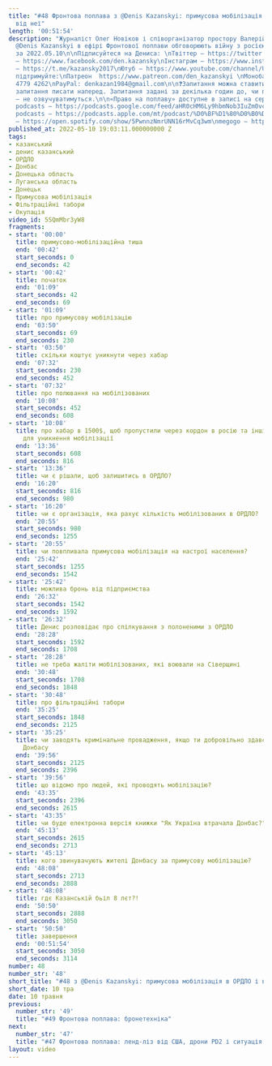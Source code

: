 ```yaml
---
title: "#48 Фронтова поплава з @Denis Kazanskyi: примусова мобілізація в ОРДЛО і відкуп
  від неї"
length: '00:51:54'
description: "Журналіст Олег Новіков і співорганізатор простору Валерій Агєєв з журналістом
  @Denis Kazanskyi в ефірі Фронтової поплави обговорюють війну з росією. \n\nВипуск
  за 2022.05.10\n\nПідписуйтеся на Дениса: \nТвіттер – https://twitter.com/den_kazansky/\nФейсбук
  – https://www.facebook.com/den.kazansky\nІнстаграм – https://www.instagram.com/den_kazansky/\nТелеграм
  – https://t.me/kazansky2017\nЮтуб – https://www.youtube.com/channel/UCnbuCp4py12SNWCc5TI1RHA\n\nТа
  підтримуйте:\nПатреон  https://www.patreon.com/den_kazanskyi \nМонобанк 4441 1144
  4779 4262\nPayPal: denkazan1984@gmail.com\n\n❓Запитання можна ставити сюди: \nhttps://bit.ly/AskPoplava\nПрохання
  запитання писати наперед. Запитання задані за декілька годин до, чи під час стріму
  – не озвучуватимуться.\n\n«Право на поплаву» доступне в записі на сервісах: \ngoogle
  podcasts – https://podcasts.google.com/feed/aHR0cHM6Ly9hbmNob3IuZm0vcy84ODhiMzE0Yy9wb2RjYXN0L3Jzcw\napple
  podcasts – https://podcasts.apple.com/mt/podcast/%D0%BF%D1%80%D0%B0%D0%B2%D0%BE-%D0%BD%D0%B0-%D0%BF%D0%BE%D0%BF%D0%BB%D0%B0%D0%B2%D1%83/id1613491809\nspotify
  – https://open.spotify.com/show/5PwnnzNmrUNN16rMvCq3wm\nmegogo – https://megogo.page.link/tA2y\n\n0"
published_at: 2022-05-10 19:03:11.000000000 Z
tags:
- казанський
- денис казанський
- ОРДЛО
- Донбас
- Донецька область
- Луганська область
- Донецьк
- Примусова мобілізація
- Фільтраційні табори
- Окупація
video_id: 5SQmMbr3yW8
fragments:
- start: '00:00'
  title: примусово-мобілізаційна тиша
  end: '00:42'
  start_seconds: 0
  end_seconds: 42
- start: '00:42'
  title: початок
  end: '01:09'
  start_seconds: 42
  end_seconds: 69
- start: '01:09'
  title: про примусову мобілізацію
  end: '03:50'
  start_seconds: 69
  end_seconds: 230
- start: '03:50'
  title: скільки коштує уникнути через хабар
  end: '07:32'
  start_seconds: 230
  end_seconds: 452
- start: '07:32'
  title: про полювання на мобілізованих
  end: '10:08'
  start_seconds: 452
  end_seconds: 608
- start: '10:08'
  title: про хабар в 1500$, щоб пропустили через кордон в росію та інші цінові пакети
    для уникнення мобілізації
  end: '13:36'
  start_seconds: 608
  end_seconds: 816
- start: '13:36'
  title: чи є рішали, щоб залишитись в ОРДЛО?
  end: '16:20'
  start_seconds: 816
  end_seconds: 980
- start: '16:20'
  title: чи є організація, яка рахує кількість мобілізованих в ОРДЛО?
  end: '20:55'
  start_seconds: 980
  end_seconds: 1255
- start: '20:55'
  title: чи повпливала примусова мобілізація на настрої населення?
  end: '25:42'
  start_seconds: 1255
  end_seconds: 1542
- start: '25:42'
  title: можлива бронь від підприємства
  end: '26:32'
  start_seconds: 1542
  end_seconds: 1592
- start: '26:32'
  title: Денис розповідає про спілкування з полоненими з ОРДЛО
  end: '28:28'
  start_seconds: 1592
  end_seconds: 1708
- start: '28:28'
  title: не треба жаліти мобілізованих, які воювали на Сіверщині
  end: '30:48'
  start_seconds: 1708
  end_seconds: 1848
- start: '30:48'
  title: про фільтраційні табори
  end: '35:25'
  start_seconds: 1848
  end_seconds: 2125
- start: '35:25'
  title: чи заводять кримінальне провадження, якщо ти добровільно здався в полон з
    Донбасу
  end: '39:56'
  start_seconds: 2125
  end_seconds: 2396
- start: '39:56'
  title: що відомо про людей, які проводять мобілізацію?
  end: '43:35'
  start_seconds: 2396
  end_seconds: 2615
- start: '43:35'
  title: чи буде електронна версія книжки "Як Україна втрачала Донбас?"
  end: '45:13'
  start_seconds: 2615
  end_seconds: 2713
- start: '45:13'
  title: кого звинувачують жителі Донбасу за примусову мобілізацію?
  end: '48:08'
  start_seconds: 2713
  end_seconds: 2888
- start: '48:08'
  title: гдє Казанській бьіл 8 лєт?!
  end: '50:50'
  start_seconds: 2888
  end_seconds: 3050
- start: '50:50'
  title: завершення
  end: '00:51:54'
  start_seconds: 3050
  end_seconds: 3114
number: 48
number_str: '48'
short_title: "#48 з @Denis Kazanskyi: примусова мобілізація в ОРДЛО і відкуп від неї"
short_date: 10 тра
date: 10 травня
previous:
  number_str: '49'
  title: "#49 Фронтова поплава: бронетехніка"
next:
  number_str: '47'
  title: "#47 Фронтова поплава: ленд-ліз від США, дрони PD2 і ситуація в Білогорівці"
layout: video
---
```

